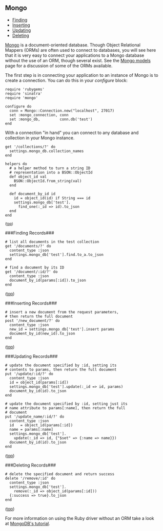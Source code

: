 Mongo
-----
- [Finding](#find)
- [Inserting](#insert)
- [Updating](#update)
- [Deleting](#delete)

[Mongo][mongo] is a document-oriented database. Though Object Relational
Mappers (ORMs) are often used to connect to databases, you will see here
that it is very easy to connect your applications to a Mongo database
without the use of an ORM, though several exist. See the 
[Mongo models][mongo_models] page for a discussion of some of the ORMs
available.

The first step is in connecting your application to an instance of Mongo is
to create a connection. You can do this in your _configure_ block:

    require 'rubygems'
    require 'sinatra'
    require 'mongo'
  
    configure do
      conn = Mongo::Connection.new("localhost", 27017)
      set :mongo_connection, conn
      set :mongo_db,         conn.db('test')
    end

With a connection "in hand" you can connect to any database and collection in
your Mongo instance.

    get '/collections/?' do
      settings.mongo_db.collection_names
    end

    helpers do
      # a helper method to turn a string ID
      # representation into a BSON::ObjectId
      def object_id val
        BSON::ObjectId.from_string(val)
      end
      
      def document_by_id id
        id = object_id(id) if String === id
        settings.mongo_db['test'].
          find_one(:_id => id).to_json
      end
    end
<span style='font-size: smaller'>([top](#top))</span>

<a name='find' />
###Finding Records###

    # list all documents in the test collection
    get '/documents/?' do
      content_type :json
      settings.mongo_db['test'].find.to_a.to_json
    end

    # find a document by its ID
    get '/document/:id/?' do
      content_type :json
      document_by_id(params[:id]).to_json
    end
<span style='font-size: smaller'>([top](#top))</span>

<a name='insert' />
###Inserting Records###

    # insert a new document from the request parameters,
    # then return the full document
    post '/new_document/?' do
      content_type :json
      new_id = settings.mongo_db['test'].insert params
      document_by_id(new_id).to_json
    end
<span style='font-size: smaller'>([top](#top))</span>

<a name='update' />
###Updating Records###

    # update the document specified by :id, setting its
    # contents to params, then return the full document
    put '/update/:id/?' do
      content_type :json
      id = object_id(params[:id])
      settings.mongo_db['test'].update(:_id => id, params)
      document_by_id(id).to_json
    end
    
    # update the document specified by :id, setting just its
    # name attribute to params[:name], then return the full
    # document
    put '/update_name/:id/?' do
      content_type :json
      id   = object_id(params[:id])
      name = params[:name]
      settings.mongo_db['test'].
        update(:_id => id, {"$set" => {:name => name}})
      document_by_id(id).to_json
    end
<span style='font-size: smaller'>([top](#top))</span>

<a name='delete' />
###Deleting Records###

    # delete the specified document and return success
    delete '/remove/:id' do
      content_type :json
      settings.mongo_db['test'].
        remove(:_id => object_id(params[:id]))
      {:success => true}.to_json
    end
<span style='font-size: smaller'>([top](#top))</span>

For more information on using the Ruby driver without an ORM take a look at [MongoDB's tutorial][rubydrivertutorial].

[mongo]: http://www.mongodb.org/
[rubydrivertutorial]: http://api.mongodb.org/ruby/current/file.TUTORIAL.html
[mongo_models]: /p/models/mongo.md